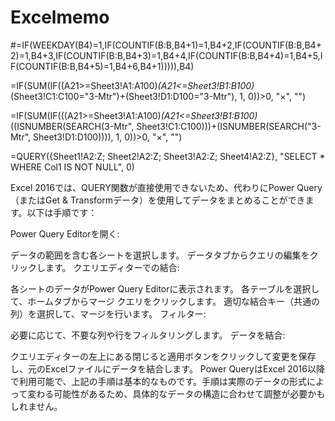 # Excelmemo
#=IF(WEEKDAY(B4)=1,IF(COUNTIF(B:B,B4+1)=1,B4+2,IF(COUNTIF(B:B,B4+2)=1,B4+3,IF(COUNTIF(B:B,B4+3)=1,B4+4,IF(COUNTIF(B:B,B4+4)=1,B4+5,IF(COUNTIF(B:B,B4+5)=1,B4+6,B4+1))))),B4)

=IF(SUM(IF((A21>=Sheet3!A1:A100)*(A21<=Sheet3!B1:B100)*(Sheet3!C1:C100="3-Mtr")+(Sheet3!D1:D100="3-Mtr"), 1, 0))>0, "×", "")

=IF(SUM(IF(((A21>=Sheet3!A1:A100)*(A21<=Sheet3!B1:B100)*((ISNUMBER(SEARCH(3-Mtr", Sheet3!C1:C100)))+(ISNUMBER(SEARCH("3-Mtr", Sheet3!D1:D100)))), 1, 0))>0, "×", "")

=QUERY({Sheet1!A2:Z; Sheet2!A2:Z; Sheet3!A2:Z; Sheet4!A2:Z}, "SELECT * WHERE Col1 IS NOT NULL", 0)

Excel 2016では、QUERY関数が直接使用できないため、代わりにPower Query（またはGet & Transformデータ）を使用してデータをまとめることができます。以下は手順です：

Power Query Editorを開く:

データの範囲を含む各シートを選択します。
データタブからクエリの編集をクリックします。
クエリエディターでの結合:

各シートのデータがPower Query Editorに表示されます。
各テーブルを選択して、ホームタブからマージ クエリをクリックします。
適切な結合キー（共通の列）を選択して、マージを行います。
フィルター:

必要に応じて、不要な列や行をフィルタリングします。
データを結合:

クエリエディターの左上にある閉じると適用ボタンをクリックして変更を保存し、元のExcelファイルにデータを結合します。
Power QueryはExcel 2016以降で利用可能で、上記の手順は基本的なものです。手順は実際のデータの形式によって変わる可能性があるため、具体的なデータの構造に合わせて調整が必要かもしれません。
